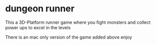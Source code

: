 # dungeon runner
 This a 3D-Platform runner game where you fight monsters and collect power ups to excel in the levels

There is an mac only version of the game added above
enjoy
